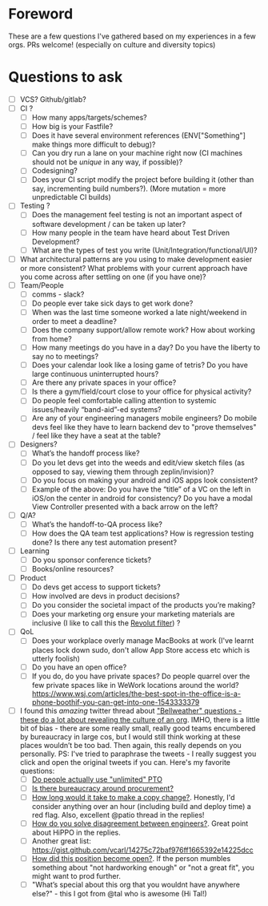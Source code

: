 # Foreword
These are a few questions I've gathered based on my experiences in a few orgs. PRs welcome! (especially on culture and diversity topics)


# Questions to ask
- [ ] VCS? Github/gitlab?
- [ ] CI ? 
	- [ ] How many apps/targets/schemes?
	- [ ] How big is your Fastfile?
	- [ ] Does it have several environment references (ENV["Something"] make things more difficult to debug)?
	- [ ] Can you dry run a lane on your machine right now (CI machines should not be *unique* in any way, if possible)?
	- [ ] Codesigning? 
	- [ ] Does your CI script modify the project before building it (other than say, incrementing build numbers?). (More mutation = more unpredictable CI builds)
- [ ] Testing ? 
	- [ ] Does the management feel testing is not an important aspect of software development / can be taken up later?
	- [ ] How many people in the team have heard about Test Driven Development?
	- [ ] What are the types of test you write (Unit/Integration/functional/UI)?
- [ ] What architectural patterns are you using to make development easier or more consistent? What problems with your current approach have you come across after settling on one (if you have one)?
- [ ] Team/People
	- [ ] comms - slack?
	<!--alex ignore sick-->
	- [ ] Do people ever take sick days to get work done?
	- [ ] When was the last time someone worked a late night/weekend in order to meet a deadline?
	- [ ] Does the company support/allow remote work? How about working from home?
	- [ ] How many meetings do you have in a day? Do you have the liberty to say no to meetings?
	- [ ] Does your calendar look like a losing game of tetris? Do you have large continuous uninterrupted hours?
	- [ ] Are there any private spaces in your office?
	- [ ] Is there  a gym/field/court close to your office for physical activity?
	- [ ] Do people feel comfortable calling attention to systemic issues/heavily “band-aid”-ed systems?
	- [ ] Are any of your engineering managers mobile engineers? Do mobile devs feel like they have to learn backend dev to "prove themselves" / feel like they have a seat at the table?
- [ ] Designers?
	- [ ] What’s the handoff process like?
	- [ ] Do you let devs get into the weeds and edit/view sketch files (as opposed to say, viewing them through zeplin/invision)?
	- [ ] Do you focus on making your android and iOS apps look consistent?
	- [ ] Example of the above: Do you have the “title” of a VC on the left in iOS/on the center in android for consistency? Do you have a modal View Controller presented with a back arrow on the left?
- [ ] Q/A?
	- [ ] What’s the handoff-to-QA process like?
	- [ ] How does the QA team test applications? How is regression testing done? Is there any test automation present?
- [ ] Learning
	- [ ] Do you sponsor conference tickets?
	- [ ] Books/online resources?
- [ ] Product
	- [ ] Do devs get access to support tickets? 
	- [ ] How involved are devs in product decisions?
	- [ ] Do you consider the societal impact of the products you’re making?
	- [ ] Does your marketing org ensure your marketing materials are inclusive (I like to call this the [Revolut filter](https://twitter.com/ingridepure/status/1097486380152827904)) ?
- [ ] QoL
	- [ ] Does your workplace overly manage MacBooks at work (I've learnt places lock down sudo, don't allow App Store access etc which is utterly foolish)
	- [ ] Do you have an open office?
	- [ ] If you do, do you have private spaces? Do people quarrel over the few private spaces like in WeWork locations around the world? https://www.wsj.com/articles/the-best-spot-in-the-office-is-a-phone-boothif-you-can-get-into-one-1543333379
- [ ] I found this _amazing_ twitter thread about ["Bellweather" questions - these do a lot about revealing the culture of an org](https://twitter.com/joshwcomeau/status/1160592395131641861?s=123). IMHO, there is a little bit of bias - there are some really small, really good teams encumbered by bureaucracy in large cos, but I would still think working at these places wouldn’t be too bad. Then again, this really depends on you personally. PS: I've tried to paraphrase the tweets - I really suggest you click and open the original tweets if you can. Here's my favorite questions:
	- [ ] [Do people actually use "unlimited" PTO](https://twitter.com/jbrancha/status/1160678967529156608)
	- [ ] [Is there bureaucracy around procurement?](https://twitter.com/JoshWComeau/status/1160592396918448128)
	- [ ] [How long would it take to make a copy change?](https://twitter.com/marcuslyons_/status/1160594191153393664). Honestly, I'd consider anything over an hour (including build and deploy time) a red flag. Also, excellent @patio thread in the replies!
	- [ ] [How do you solve disagreement between engineers?](https://twitter.com/xander76/status/1160670531785580545). Great point about HiPPO in the replies.
	- [ ] Another great list: https://gist.github.com/vcarl/14275c72baf976ff1665392e14225dcc
	- [ ] [How did this position become open?](https://twitter.com/jm_rives/status/1160627079135633409). If the person mumbles something about "not hardworking enough" or "not a great fit", you might want to prod further.
	- [ ] "What’s special about this org that you wouldnt have anywhere else?" - this I got from @tal who is awesome (Hi Tal!)
